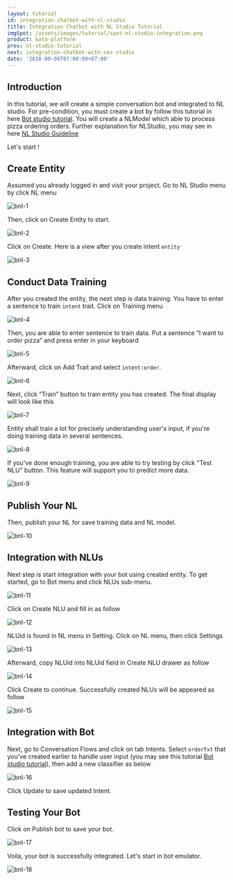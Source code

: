 ```yaml
---
layout: tutorial
id: integration-chatbot-with-nl-studio
title: Integration Chatbot with NL Studio Tutorial
imgSpot: /assets/images/tutorial/spot-nl-studio-integration.png
product: kata-platform
prev: nl-studio-tutorial
next: integration-chatbot-with-cms-studio
date: '2018-09-09T07:00:00+07:00'
---
```


## Introduction

In this tutorial, we will create a simple conversation bot and integrated to NL studio. For pre-condition, you must create a bot by follow this tutorial in here [Bot studio tutorial](/tutorials/bot-studio). You will create a NLModel which able to process pizza ordering orders. Further explanation for NLStudio, you may see in here [NL Studio Guideline](/tutorials/nl-studio)

Let's start !

## Create Entity

Assumed you already logged in and visit your project. Go to NL Studio menu by click NL menu

![bnl-1](/assets/images/tutorial/bot-nl/bnl-1.png)

Then, click on Create Entity to start.

![bnl-2](/assets/images/tutorial/bot-nl/bnl-2.png)

Click on Create. Here is a view after you create intent `entity`

![bnl-3](/assets/images/tutorial/bot-nl/bnl-3.png)

## Conduct Data Training

After you created the entity, the next step is data training. You have to enter a sentence to train `intent` trait. Click on Training menu

![bnl-4](/assets/images/tutorial/bot-nl/bnl-4.png)

Then, you are able to enter sentence to train data. Put a sentence “I want to order pizza” and press enter in your keyboard

![bnl-5](/assets/images/tutorial/bot-nl/bnl-5.png)

Afterward, click on Add Trait and select `intent:order`.

![bnl-6](/assets/images/tutorial/bot-nl/bnl-6.png)

Next, click “Train” button to train entity you has created. The final display will look like this

![bnl-7](/assets/images/tutorial/bot-nl/bnl-7.png)

Entity shall train a lot for precisely understanding user's input, if you're doing training data in several sentences.

![bnl-8](/assets/images/tutorial/bot-nl/bnl-8.png)

If you've done enough training, you are able to try testing by click "Test NLU" button. This feature will support you to predict more data.

![bnl-9](/assets/images/tutorial/bot-nl/bnl-9.png)

## Publish Your NL

Then, publish your NL for save training data and NL model.

![bnl-10](/assets/images/tutorial/bot-nl/bnl-10.png)

## Integration with NLUs

Next step is start integration with your bot using created entity. To get started, go to Bot menu and click NLUs sub-menu.

![bnl-11](/assets/images/tutorial/bot-nl/bnl-11.png)

Click on Create NLU and fill in as follow

![bnl-12](/assets/images/tutorial/bot-nl/bnl-12.png)

NLUid is found in NL menu in Setting. Click on NL menu, then click Settings

![bnl-13](/assets/images/tutorial/bot-nl/bnl-13.png)

Afterward, copy NLUid into NLUid field in Create NLU drawer as follow

![bnl-14](/assets/images/tutorial/bot-nl/bnl-14.png)

Click Create to continue. Successfully created NLUs will be appeared as follow

![bnl-15](/assets/images/tutorial/bot-nl/bnl-15.png)

## Integration with Bot

Next, go to Conversation Flows and click on tab Intents. Select `orderTxt` that you've created earlier to handle user input (you may see this tutorial [Bot studio tutorial](/tutorial/bot-studio/)), then add a new classifier as below

![bnl-16](/assets/images/tutorial/bot-nl/bnl-16.png)

Click Update to save updated Intent.

## Testing Your Bot

Click on Publish bot to save your bot.

![bnl-17](/assets/images/tutorial/bot-nl/bnl-17.png)

Voila, your bot is successfully integrated. Let's start in bot emulator.

![bnl-18](/assets/images/tutorial/bot-nl/bnl-18.png)
